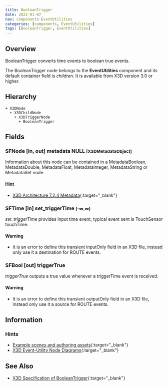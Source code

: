 ```yaml
---
title: BooleanTrigger
date: 2022-01-07
nav: components-EventUtilities
categories: [components, EventUtilities]
tags: [BooleanTrigger, EventUtilities]
---
```

<style>
.post h3 {
  word-spacing: 0.2em;
}
</style>

## Overview

BooleanTrigger converts time events to boolean true events.

The BooleanTrigger node belongs to the **EventUtilities** component and its default container field is *children.* It is available from X3D version 3.0 or higher.

## Hierarchy

```
+ X3DNode
  + X3DChildNode
    + X3DTriggerNode
      + BooleanTrigger
```

## Fields

### SFNode [in, out] **metadata** NULL <small>[X3DMetadataObject]</small>

Information about this node can be contained in a MetadataBoolean, MetadataDouble, MetadataFloat, MetadataInteger, MetadataString or MetadataSet node.

#### Hint

- [X3D Architecture 7.2.4 Metadata](https://www.web3d.org/specifications/X3Dv4Draft/ISO-IEC19775-1v4-CD1/Part01/components/core.html#Metadata){:target="_blank"}

### SFTime [in] **set_triggerTime** <small>(-∞,∞)</small>

*set_triggerTime* provides input time event, typical event sent is TouchSensor touchTime.

#### Warning

- It is an error to define this transient inputOnly field in an X3D file, instead only use it a destination for ROUTE events.

### SFBool [out] **triggerTrue**

*triggerTrue* outputs a true value whenever a triggerTime event is received.

#### Warning

- It is an error to define this transient outputOnly field in an X3D file, instead only use it a source for ROUTE events.

## Information

### Hints

- [Example scenes and authoring assets](https://x3dgraphics.com/examples/X3dForWebAuthors/Chapter09-EventUtilitiesScripting){:target="_blank"}
- [X3D Event-Utility Node Diagrams](https://x3dgraphics.com/examples/X3dForWebAuthors/Chapter09-EventUtilitiesScripting/X3dEventUtilityNodeEventDiagrams.pdf){:target="_blank"}

## See Also

- [X3D Specification of BooleanTrigger](https://www.web3d.org/documents/specifications/19775-1/V4.0/Part01/components/eventUtilities.html#BooleanTrigger){:target="_blank"}
